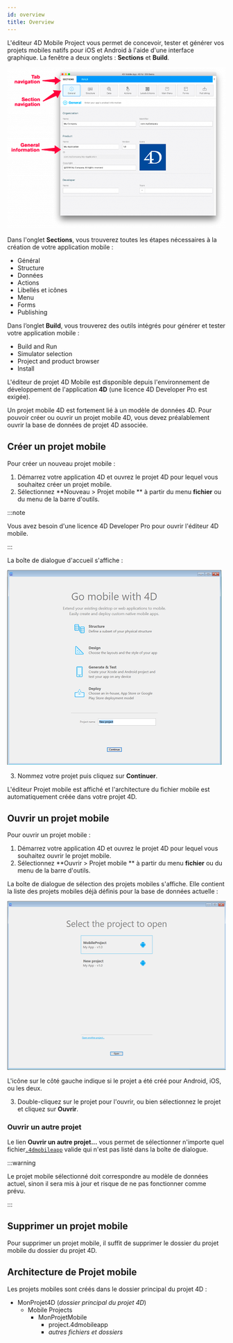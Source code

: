 ```yaml
---
id: overview
title: Overview
---
```



L'éditeur 4D Mobile Project vous permet de concevoir, tester et générer vos projets mobiles natifs pour iOS et Android à l'aide d'une interface graphique. La fenêtre a deux onglets : **Sections** et **Build**.

![General section](img/General-section-4D-for-iOS.png)

Dans l'onglet **Sections**, vous trouverez toutes les étapes nécessaires à la création de votre application mobile :

* Général
* Structure
* Données
* Actions
* Libellés et icônes
* Menu
* Forms
* Publishing

Dans l’onglet **Build**, vous trouverez des outils intégrés pour générer et tester votre application mobile :

* Build and Run
* Simulator selection
* Project and product browser
* Install

L'éditeur de projet 4D Mobile est disponible depuis l'environnement de développement de l'application **4D** (une licence 4D Developer Pro est exigée).

Un projet mobile 4D est fortement lié à un modèle de données 4D. Pour pouvoir créer ou ouvrir un projet mobile 4D, vous devez préalablement ouvrir la base de données de projet 4D associée.


## Créer un projet mobile

Pour créer un nouveau projet mobile :

1. Démarrez votre application 4D et ouvrez le projet 4D pour lequel vous souhaitez créer un projet mobile.
2. Sélectionnez **Nouveau > Projet mobile ** à partir du menu **fichier** ou du menu de la barre d'outils.

:::note

Vous avez besoin d'une licence 4D Developer Pro pour ouvrir l'éditeur 4D mobile.

:::

La boîte de dialogue d'accueil s'affiche :

![Project Name](img/new-project.png)

3. Nommez votre projet puis cliquez sur **Continuer**.

L'éditeur Projet mobile est affiché et l'architecture du fichier mobile est automatiquement créée dans votre projet 4D.

## Ouvrir un projet mobile

Pour ouvrir un projet mobile :

1. Démarrez votre application 4D et ouvrez le projet 4D pour lequel vous souhaitez ouvrir le projet mobile.
2. Sélectionnez **Ouvrir > Projet mobile ** à partir du menu **fichier** ou du menu de la barre d'outils.

La boîte de dialogue de sélection des projets mobiles s'affiche. Elle contient la liste des projets mobiles déjà définis pour la base de données actuelle :

![Project Name](img/select-project.png)

L'icône sur le côté gauche indique si le projet a été créé pour Android, iOS, ou les deux.

3. Double-cliquez sur le projet pour l'ouvrir, ou bien sélectionnez le projet et cliquez sur **Ouvrir**.

### Ouvrir un autre projet

Le lien **Ouvrir un autre projet...** vous permet de sélectionner n'importe quel fichier[`.4dmobileapp`](#mobile-project-architecture) valide qui n'est pas listé dans la boîte de dialogue.

:::warning

Le projet mobile sélectionné doit correspondre au modèle de données actuel, sinon il sera mis à jour et risque de ne pas fonctionner comme prévu.

:::

## Supprimer un projet mobile

Pour supprimer un projet mobile, il suffit de supprimer le dossier du projet mobile du dossier du projet 4D.


## Architecture de Projet mobile

Les projets mobiles sont créés dans le dossier principal du projet 4D :

- MonProjet4D (*dossier principal du projet 4D*)
    + Mobile Projects
        * MonProjetMobile
            - project.4dmobileapp
            - *autres fichiers et dossiers*



